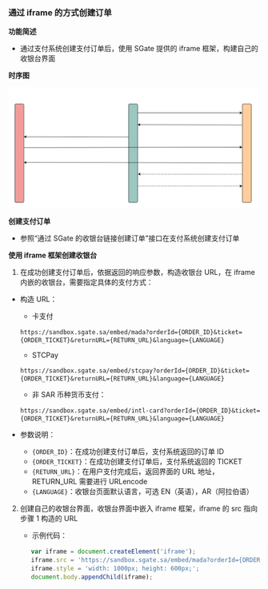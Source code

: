 ### 通过 iframe 的方式创建订单

**功能简述**

- 通过支付系统创建支付订单后，使用 SGate 提供的 iframe 框架，构建自己的收银台界面

**时序图**

![img](../_media/create-iframe-order.svg)

**创建支付订单**

- 参照“通过 SGate 的收银台链接创建订单”接口在支付系统创建支付订单

**使用 iframe 框架创建收银台**

1. 在成功创建支付订单后，依据返回的响应参数，构造收银台 URL，在 iframe 内嵌的收银台，需要指定具体的支付方式：

- 构造 URL：

  - 卡支付

  ```
  https://sandbox.sgate.sa/embed/mada?orderId={ORDER_ID}&ticket={ORDER_TICKET}&returnURL={RETURN_URL}&language={LANGUAGE}
  ```
  - STCPay

  ```
  https://sandbox.sgate.sa/embed/stcpay?orderId={ORDER_ID}&ticket={ORDER_TICKET}&returnURL={RETURN_URL}&language={LANGUAGE}
  ```

  - 非 SAR 币种货币支付：

  ```
  https://sandbox.sgate.sa/embed/intl-card?orderId={ORDER_ID}&ticket={ORDER_TICKET}&returnURL={RETURN_URL}&language={LANGUAGE}
  ```
- 参数说明：
  - `{ORDER_ID}`：在成功创建支付订单后，支付系统返回的订单 ID
  - `{ORDER_TICKET}`：在成功创建支付订单后，支付系统返回的 TICKET
  - `{RETURN_URL}`：在用户支付完成后，返回界面的 URL 地址，RETURN_URL 需要进行 URLencode
  - `{LANGUAGE}`：收银台页面默认语言，可选 EN（英语），AR（阿拉伯语）

2. 创建自己的收银台界面，收银台界面中嵌入 iframe 框架，iframe 的 src 指向步骤 1 构造的 URL

   * 示例代码：

   ```javascript
      var iframe = document.createElement('iframe');
      iframe.src = 'https://sandbox.sgate.sa/embed/mada?orderId={ORDER_ID}&ticket={ORDER_TICKET}&returnURL={RETURN_URL}&language={LANGUAGE}';
      iframe.style = 'width: 1000px; height: 600px;';
      document.body.appendChild(iframe);
   ```